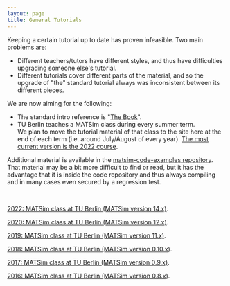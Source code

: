 ```yaml
---
layout: page
title: General Tutorials
---
```


Keeping a certain tutorial up to date has proven infeasible.  Two main problems are:

- Different teachers/tutors have different styles, and thus have difficulties upgrading someone else's tutorial.
- Different tutorials cover different parts of the material, and so the upgrade of "the" standard tutorial always was inconsistent between its different pieces.

We are now aiming for the following:

- The standard intro reference is "[The Book](/the-book)".
- TU Berlin teaches a MATSim class during every summer term.  
We plan to move the tutorial material of that class to the site 
here at the end of each term (i.e. around July/August of every year). 
[The most current version is the 2022 course](/content/2022-matsim-class-tu-berlin-matsim-version-14x).

Additional material is available in the [matsim-code-examples repository](https://github.com/matsim-org/matsim-code-examples).  
That material may be a bit more difficult to find or read, but it has the advantage 
that it is inside the code repository and thus always 
compiling and in many cases even secured by a regression test.

&nbsp;

[2022: MATSim class at TU Berlin (MATSim version 14.x)](/content/2022-matsim-class-tu-berlin-matsim-version-14x).

[2020: MATSim class at TU Berlin (MATSim version 12.x)](/content/2020-matsim-class-tu-berlin-matsim-version-12x).

[2019: MATSim class at TU Berlin (MATSim version 11.x)](/content/2019-matsim-class-tu-berlin-matsim-version-11x).

[2018: MATSim class at TU Berlin (MATSim version 0.10.x)](/content/2018-matsim-class-tu-berlin-matsim-version-010x).

[2017: MATSim class at TU Berlin (MATSim version 0.9.x)](/content/2017-matsim-class-tu-berlin-matsim-version-09x).

[2016: MATSim class at TU Berlin (MATSim version 0.8.x)](/content/2016-matsim-class-tu-berlin-matsim-version-08x).


&nbsp;

&nbsp;

&nbsp;
